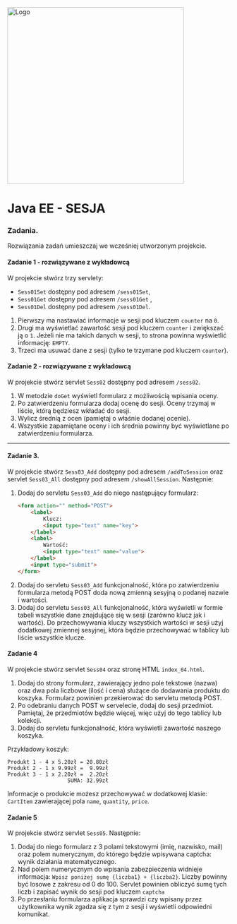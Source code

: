 <img alt="Logo" src="http://coderslab.pl/svg/logo-coderslab.svg" width="400">

# Java EE  - SESJA
### Zadania.

Rozwiązania zadań umieszczaj we wcześniej utworzonym projekcie.

#### Zadanie 1 - rozwiązywane z wykładowcą

W projekcie stwórz trzy servlety:
 - `Sess01Set` dostępny pod adresem `/sess01Set`, 
 - `Sess01Get` dostępny pod adresem `/sess01Get` ,
 - `Sess01Del`  dostępny pod adresem `/sess01Del`.

1. Pierwszy ma nastawiać informacje w sesji pod kluczem ```counter``` na `0`.
2. Drugi ma wyświetlać zawartość sesji pod kluczem ```counter``` i zwiększać ją o `1`. 
Jeżeli nie ma takich danych w sesji, to strona powinna wyświetlić informację: `EMPTY`.
3. Trzeci ma usuwać dane z sesji (tylko te trzymane pod kluczem ```counter```).

#### Zadanie 2 - rozwiązywane z wykładowcą

W projekcie stwórz servlet `Sess02` dostępny pod adresem `/sess02`.
1. W metodzie `doGet` wyświetl formularz z możliwością wpisania oceny. 
2. Po zatwierdzeniu formularza dodaj ocenę do sesji. Oceny trzymaj w liście, którą będziesz wkładać do sesji.
3. Wylicz średnią z ocen (pamiętaj o właśnie dodanej ocenie).
4. Wszystkie zapamiętane oceny i ich średnia powinny być wyświetlane po zatwierdzeniu formularza.

-------------------------------------------------------------------------------

#### Zadanie 3.
W projekcie stwórz  `Sess03_Add` dostępny pod adresem `/addToSession` oraz servlet `Sess03_All`
 dostępny pod adresem `/showAllSession`. Następnie:
1. Dodaj do servletu `Sess03_Add` do niego następujący formularz:  
    ```html
    <form action="" method="POST">
        <label>
            Klucz:
            <input type="text" name="key">
        </label>
        <label>
            Wartość:
            <input type="text" name="value">
        </label>
        <input type="submit">
    </form>
    ```
2. Dodaj do servletu `Sess03_Add` funkcjonalność, 
która po zatwierdzeniu formularza metodą POST doda nową zmienną sesyjną o podanej nazwie i wartości. 
3. Dodaj do servletu `Sess03_All` funkcjonalność,
 która wyświetli w formie tabeli wszystkie dane znajdujące się w sesji (zarówno klucz jak i wartość). 
Do przechowywania kluczy wszystkich wartości w sesji użyj dodatkowej zmiennej sesyjnej, 
która będzie przechowywać w tablicy lub liście wszystkie klucze.

#### Zadanie 4

W projekcie stwórz servlet `Sess04` oraz stronę HTML `index_04.html`.
1. Dodaj do strony formularz, zawierający jedno pole tekstowe (nazwa) oraz dwa pola liczbowe (ilość i cena) 
służące do dodawania produktu do koszyka. Formularz powinien przekierować do servletu metodą POST.
2. Po odebraniu danych POST w servelecie, dodaj do sesji przedmiot. 
Pamiętaj, że przedmiotów będzie więcej, więc użyj do tego tablicy lub kolekcji. 
3. Dodaj do servletu funkcjonalność, która wyświetli zawartość naszego koszyka.

Przykładowy koszyk:
```
Produkt 1 - 4 x 5.20zł = 20.80zł
Produkt 2 - 1 x 9.99zł =  9.99zł
Produkt 3 - 1 x 2.20zł =  2.20zł
                   SUMA: 32.99zł
```

Informacje o produkcie możesz przechowywać w dodatkowej klasie: `CartItem` zawierającej pola `name`, `quantity`, `price`.

#### Zadanie 5

W projekcie stwórz servlet `Sess05`. Następnie:
1. Dodaj do niego formularz z 3 polami tekstowymi (imię, nazwisko, mail) oraz polem numerycznym,
 do którego będzie wpisywana captcha: wynik działania matematycznego. 
2. Nad polem numerycznym do wpisania zabezpieczenia widnieje informacja:
 `Wpisz poniżej sumę {liczba1} + {liczba2}`.
  Liczby powinny być losowe z zakresu od 0 do 100. 
  Servlet powinien obliczyć sumę tych liczb i zapisać wynik do sesji pod kluczem `captcha`
3. Po przesłaniu formularza aplikacja sprawdzi czy wpisany przez użytkownika wynik zgadza 
się z tym z sesji i wyświetli odpowiedni komunikat.



[lorempixel]:http://lorempixel.com/
